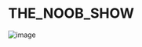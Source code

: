 # THE_NOOB_SHOW
![image](https://www.picuki.com/hosted-by-instagram/url=https%3A%7C%7C%7C%7Cscontent-yyz1-1.cdninstagram.com%7C%7Cv%7C%7Ct51.2885-15%7C%7Ce35%7C%7Cc236.0.608.608a%7C%7C106130672_582149022687565_5307144199153009925_n.jpg%3F_nc_ht%3Dscontent-yyz1-1.cdninstagram.com%26_nc_cat%3D101%26_nc_ohc%3DEAPF7zYcOWgAX9ao0nK%26edm%3DAPU89FABAAAA%26ccb%3D7-4%26oh%3D00_AT-sN9PPGVvOnDPQwia-yALUkkMTOzWFbNROBkgirhJFkQ%26oe%3D620552A0%26_nc_sid%3D86f79a)
